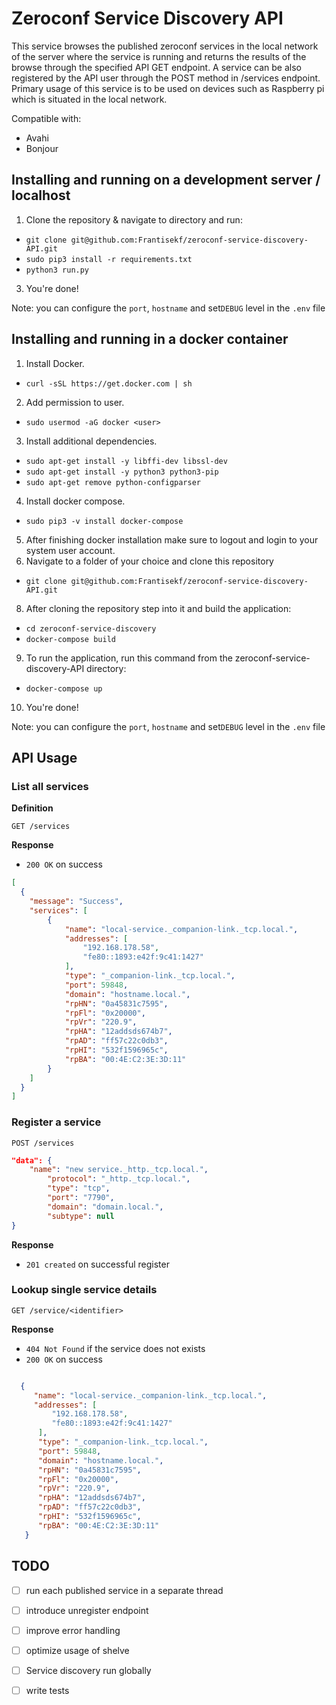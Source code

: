 # Zeroconf Service Discovery API

This service browses the published zeroconf services in the local network of the server where the service is running and returns the results of the browse through the specified API GET endpoint. A service can be also registered by the API user through the POST method in /services endpoint. Primary usage of this service is to be used on devices such as Raspberry pi which is situated in the local network.


Compatible with: 
  * Avahi
  * Bonjour

## Installing and running on a development server / localhost
1. Clone the repository & navigate to directory and run:
- `git clone git@github.com:Frantisekf/zeroconf-service-discovery-API.git`
- `sudo pip3 install -r requirements.txt`
- `python3 run.py`
3. You're done!


Note: you can configure the `port`, `hostname` and set`DEBUG` level in the `.env` file


## Installing and running in a docker container
1. Install Docker.
- `curl -sSL https://get.docker.com | sh`
2. Add permission to user.
- `sudo usermod -aG docker <user>`
3. Install additional dependencies.
- `sudo apt-get install -y libffi-dev libssl-dev`
- `sudo apt-get install -y python3 python3-pip`
- `sudo apt-get remove python-configparser`
4. Install docker compose.
- `sudo pip3 -v install docker-compose`
5. After finishing docker installation make sure to logout and login to your system user account.
6. Navigate to a folder of your choice and clone this repository
- `git clone git@github.com:Frantisekf/zeroconf-service-discovery-API.git`
8. After cloning the repository step into it and build the application:
- `cd zeroconf-service-discovery`
- `docker-compose build`
9. To run the application, run this command from the zeroconf-service-discovery-API directory:
- `docker-compose up`
10. You're done!



Note: you can configure the `port`, `hostname` and set`DEBUG` level in the `.env` file

## API Usage
### List all services

**Definition**

`GET /services`

**Response**

- `200 OK` on success

```json
[
  {
    "message": "Success",
    "services": [
        {
            "name": "local-service._companion-link._tcp.local.",
            "addresses": [
                "192.168.178.58",
                "fe80::1893:e42f:9c41:1427"
            ],
            "type": "_companion-link._tcp.local.",
            "port": 59848,
            "domain": "hostname.local.",
            "rpHN": "0a45831c7595",
            "rpFl": "0x20000",
            "rpVr": "220.9",
            "rpHA": "12addsds674b7",
            "rpAD": "ff57c22c0db3",
            "rpHI": "532f1596965c",
            "rpBA": "00:4E:C2:3E:3D:11"
        }
    ]
  }
]
```
### Register a service

`POST /services`
```json
"data": {
    "name": "new service._http._tcp.local.",
        "protocol": "_http._tcp.local.",
        "type": "tcp",
        "port": "7790",
        "domain": "domain.local.",
        "subtype": null
}

```
**Response**

- `201 created` on successful register 

### Lookup single service details

`GET /service/<identifier>`

**Response**

- `404 Not Found` if the service does not exists 
- `200 OK` on success

```json

  {
     "name": "local-service._companion-link._tcp.local.",
     "addresses": [
         "192.168.178.58",
         "fe80::1893:e42f:9c41:1427"
      ],
      "type": "_companion-link._tcp.local.",
      "port": 59848,
      "domain": "hostname.local.",
      "rpHN": "0a45831c7595",
      "rpFl": "0x20000",
      "rpVr": "220.9",
      "rpHA": "12addsds674b7",
      "rpAD": "ff57c22c0db3",
      "rpHI": "532f1596965c",
      "rpBA": "00:4E:C2:3E:3D:11"
   }
```

## TODO
- [ ] run each published service in a separate thread
- [ ] introduce unregister endpoint 
- [ ] improve error handling
- [ ] optimize usage of shelve
- [ ] Service discovery run globally
- [ ] write tests


